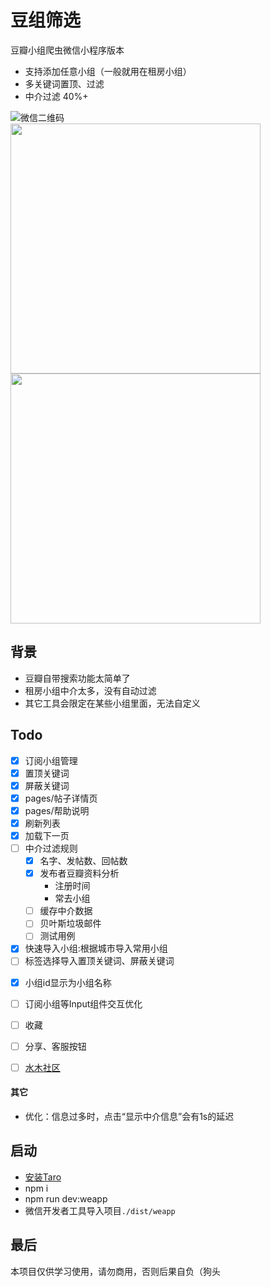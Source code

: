 # 豆组筛选
豆瓣小组爬虫微信小程序版本
* 支持添加任意小组（一般就用在租房小组）
* 多关键词置顶、过滤
* 中介过滤 40%+

![微信二维码](https://i.loli.net/2019/12/10/9TKYouELw8HR3Zk.jpg)<br/>
<img src="https://i.loli.net/2019/12/10/nM27T9lCePS5XEp.png" height="400" style="margin-right: 10px;" />
<img src="https://i.loli.net/2019/12/10/cH5NbMyBV8oUAjp.png" height="400" />


## 背景
* 豆瓣自带搜索功能太简单了
* 租房小组中介太多，没有自动过滤
* 其它工具会限定在某些小组里面，无法自定义


## Todo
* [x] 订阅小组管理
* [x] 置顶关键词
* [x] 屏蔽关键词
* [x] pages/帖子详情页
* [x] pages/帮助说明
* [x] 刷新列表
* [x] 加载下一页
* [ ] 中介过滤规则
  * [x] 名字、发帖数、回帖数
  * [x] 发布者豆瓣资料分析
    * 注册时间
    * 常去小组
  * [ ] 缓存中介数据
  * [ ] 贝叶斯垃圾邮件
  * [ ] 测试用例
* [x] 快速导入小组:根据城市导入常用小组
* [ ] 标签选择导入置顶关键词、屏蔽关键词
<!-- * [ ] 已读key优化: authorId + title -->
* [x] 小组id显示为小组名称
* [ ] 订阅小组等Input组件交互优化
* [ ] 收藏
* [ ] 分享、客服按钮
* [ ] [水木社区](http://www.newsmth.net/nForum/#!board/HouseRent)


#### 其它
* 优化：信息过多时，点击“显示中介信息”会有1s的延迟


## 启动
* [安装Taro](https://nervjs.github.io/taro/docs/GETTING-STARTED.html)
* npm i
* npm run dev:weapp
* 微信开发者工具导入项目`./dist/weapp`


## 最后
本项目仅供学习使用，请勿商用，否则后果自负（狗头

